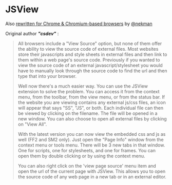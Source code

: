 # JSView
Also [rewritten for Chrome & Chromium-based browsers](https://github.com/nekman/jsview) by [@nekman](https://github.com/nekman/) 

Original author ***"csdev"*** :
>All browsers include a "View Source" option, but none of them offer the ability to view the source code of external files. Most websites store their javascripts and style sheets in external files and then link to them within a web page's source code. Previously if you wanted to view the source code of an external javascript/stylesheet you would have to manually look through the source code to find the url and then type that into your browser.
>
>Well now there's a much easier way. You can use the JSView extension to solve the problem. You can access it from the context menu, from the toolbar, from the view menu, or from the status bar. If the website you are viewing contains any external js/css files, an icon will appear that says "SS", "JS", or both. Each individual file can then be viewed by clicking on the filename. The file will be opened in a new window. You can also choose to open all external files by clicking on "View All".
>
>With the latest version you can now view the embedded css and js as well (FF2 and SM2 only). Just open the "Page Info" window from the context menu or tools menu. There will be 3 new tabs in that window. One for scripts, one for stylesheets, and one for frames. You can open them by double clicking or by using the context menu.
>
>You can also right click on the 'view page source' menu item and open the url of the current page with JSView. This allows you to open the source code of any web page in a new tab or in an external editor.
